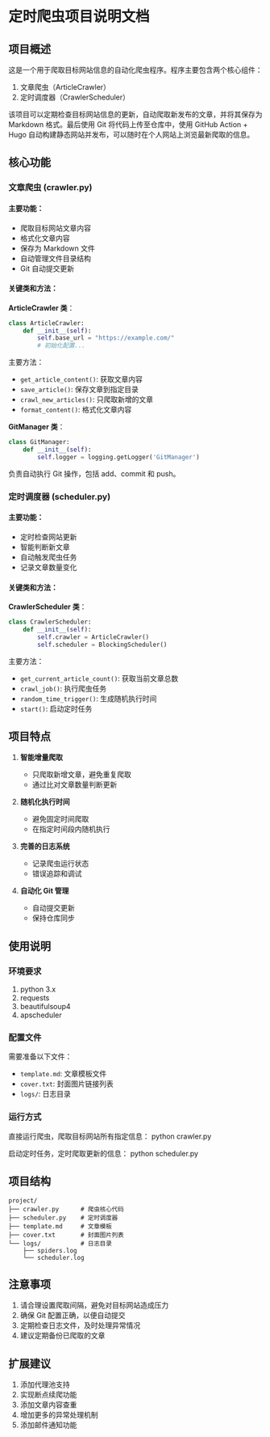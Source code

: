 # 定时爬虫项目说明文档

## 项目概述

这是一个用于爬取目标网站信息的自动化爬虫程序。程序主要包含两个核心组件：

1. 文章爬虫（ArticleCrawler）
2. 定时调度器（CrawlerScheduler）

该项目可以定期检查目标网站信息的更新，自动爬取新发布的文章，并将其保存为 Markdown 格式。最后使用 Git 将代码上传至仓库中，使用 GitHub Action + Hugo 自动构建静态网站并发布，可以随时在个人网站上浏览最新爬取的信息。

## 核心功能

### 文章爬虫 (crawler.py)

#### 主要功能：
- 爬取目标网站文章内容
- 格式化文章内容
- 保存为 Markdown 文件
- 自动管理文件目录结构
- Git 自动提交更新

#### 关键类和方法：

**ArticleCrawler 类**：

```python
class ArticleCrawler:
    def __init__(self):
        self.base_url = "https://example.com/"
        # 初始化配置...
```
主要方法：
- `get_article_content()`: 获取文章内容
- `save_article()`: 保存文章到指定目录
- `crawl_new_articles()`: 只爬取新增的文章
- `format_content()`: 格式化文章内容

**GitManager 类**：

```python
class GitManager:
    def __init__(self):
        self.logger = logging.getLogger('GitManager')
```

负责自动执行 Git 操作，包括 add、commit 和 push。

### 定时调度器 (scheduler.py)

#### 主要功能：
- 定时检查网站更新
- 智能判断新文章
- 自动触发爬虫任务
- 记录文章数量变化

#### 关键类和方法：

**CrawlerScheduler 类**：

```python
class CrawlerScheduler:
    def __init__(self):
        self.crawler = ArticleCrawler()
        self.scheduler = BlockingScheduler()
```

主要方法：
- `get_current_article_count()`: 获取当前文章总数
- `crawl_job()`: 执行爬虫任务
- `random_time_trigger()`: 生成随机执行时间
- `start()`: 启动定时任务

## 项目特点

1. **智能增量爬取**
   - 只爬取新增文章，避免重复爬取
   - 通过比对文章数量判断更新

2. **随机化执行时间**
   - 避免固定时间爬取
   - 在指定时间段内随机执行

3. **完善的日志系统**
   - 记录爬虫运行状态
   - 错误追踪和调试

4. **自动化 Git 管理**
   - 自动提交更新
   - 保持仓库同步

## 使用说明

### 环境要求
1. python 3.x
2. requests
3. beautifulsoup4
4. apscheduler

### 配置文件
需要准备以下文件：
- `template.md`: 文章模板文件
- `cover.txt`: 封面图片链接列表
- `logs/`: 日志目录

### 运行方式

直接运行爬虫，爬取目标网站所有指定信息：
python crawler.py

启动定时任务，定时爬取更新的信息：
python scheduler.py

## 项目结构

```shell
project/
├── crawler.py      # 爬虫核心代码
├── scheduler.py    # 定时调度器
├── template.md     # 文章模板
├── cover.txt       # 封面图片列表
└── logs/           # 日志目录
    ├── spiders.log
    └── scheduler.log
```
## 注意事项

1. 请合理设置爬取间隔，避免对目标网站造成压力
2. 确保 Git 配置正确，以便自动提交
3. 定期检查日志文件，及时处理异常情况
4. 建议定期备份已爬取的文章

## 扩展建议

1. 添加代理池支持
2. 实现断点续爬功能
3. 添加文章内容查重
4. 增加更多的异常处理机制
5. 添加邮件通知功能
